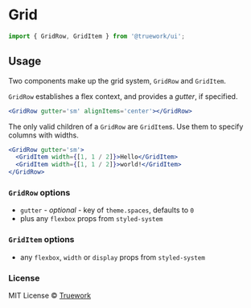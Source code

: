 # Grid

```js
import { GridRow, GridItem } from '@truework/ui';
```

## Usage

Two components make up the grid system, `GridRow` and `GridItem`.

`GridRow` establishes a flex context, and provides a _gutter_, if specified.

```jsx
<GridRow gutter='sm' alignItems='center'></GridRow>
```

The only valid children of a `GridRow` are `GridItem`s. Use them to specify
columns with widths.

```jsx
<GridRow gutter='sm'>
  <GridItem width={[1, 1 / 2]}>Hello</GridItem>
  <GridItem width={[1, 1 / 2]}>world!</GridItem>
</GridRow>
```

### `GridRow` options

- `gutter` - _optional_ - key of `theme.spaces`, defaults to `0`
- plus any `flexbox` props from `styled-system`

### `GridItem` options

- any `flexbox`, `width` or `display` props from `styled-system`

### License

MIT License © [Truework](https://truework.com)

